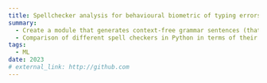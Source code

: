 ```yaml
---
title: Spellchecker analysis for behavioural biometric of typing errors scenario
summary: 
  - Create a module that generates context-free grammar sentences (that allows to manipulate sentences easily), e.g., by random misspells or defined grammar ,mistakes.
  - Comparison of different spell checkers in Python in terms of their effectiveness in detecting typos (randomly generated, QWERTY-based).
tags:
  - ML
date: 2023
# external_link: http://github.com
---
```


